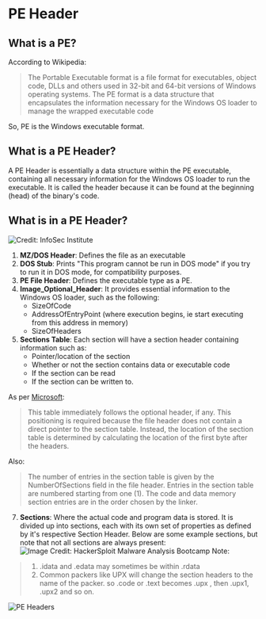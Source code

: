 # PE Header

## What is a PE?
According to Wikipedia:
> The Portable Executable format is a file format for executables, object code, DLLs and others used in 32-bit and 64-bit versions of Windows operating systems. The PE format is a data structure that encapsulates the information necessary for the Windows OS loader to manage the wrapped executable code

So, PE is the Windows executable format.

## What is a PE Header?
A PE Header is essentially a data structure within the PE executable, containing all necessary information for the Windows OS loader to run the executable. It is called the header because it can be found at the beginning (head) of the binary's code.

## What is in a PE Header?
![Credit: InfoSec Institute](https://user-images.githubusercontent.com/44067716/203601055-36a8605a-1261-4254-a2d4-cf20d1b2c9b3.png)

1. **MZ/DOS Header**: Defines the file as an executable
2. **DOS Stub**: Prints "This program cannot be run in DOS mode" if you try to run it in DOS mode, for compatibility purposes.
3. **PE File Header**: Defines the executable type as a PE.
4. **Image_Optional_Header**: It provides essential information to the Windows OS loader, such as the following:
    - SizeOfCode
    - AddressOfEntryPoint (where execution begins, ie start executing from this address in memory)
    - SizeOfHeaders  
5. **Sections Table**: Each section will have a section header containing information such as:
    - Pointer/location of the section
    - Whether or not the section contains data or executable code
    - If the section can be read
    - If the section can be written to. 

As per [Microsoft](https://learn.microsoft.com/en-us/windows/win32/debug/pe-format):
> This table immediately follows the optional header, if any. This positioning is required because the file header does not contain a direct pointer to the section table. Instead, the location of the section table is determined by calculating the location of the first byte after the headers.

Also:
> The number of entries in the section table is given by the NumberOfSections field in the file header. Entries in the section table are numbered starting from one (1). The code and data memory section entries are in the order chosen by the linker.

7. **Sections**: Where the actual code and program data is stored. It is divided up into sections, each with its own set of properties as defined by it's respective Section Header. Below are some example sections, but note that not all sections are always present:
![Image Credit: HackerSploit Malware Analysis Bootcamp](https://user-images.githubusercontent.com/44067716/203605091-b356e711-d370-427a-a03f-16fa824a443d.png)
Note: 
> 1) .idata and .edata may sometimes be within .rdata 
> 2) Common packers like UPX will change the section headers to the name of the packer. so .code or .text becomes .upx , then .upx1, .upx2 and so on.

![PE Headers](https://www.trustwave.com/images/slblog-03-02-2018-10-57-10/spiderlabs/85e5a55d-2522-4483-836a-1726932dec1f.png)
